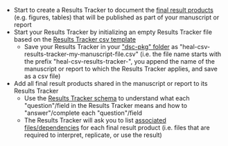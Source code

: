 <!-- All results suport -->
* Start to create a Results Tracker to document the [final result products](../../terms/index.md#final-result-products) (e.g. figures, tables) that will be published as part of your manuscript or report
* Start your Results Tracker by initializing an empty Results Tracker file based on the [Results Tracker csv template](https://raw.githubusercontent.com/norc-heal/heal-data-pkg-tool/main/heal-csv-results-tracker.csv)
  * Save your Results Tracker in your ["dsc-pkg" folder](../../terms/index.md#dsc-pkg-folder) as "heal-csv-results-tracker-my-manuscript-file.csv" (i.e. the file name starts with the prefix "heal-csv-results-tracker-", you append the name of the manuscript or report to which the Results Tracker applies, and save as a csv file)
* Add all final result products shared in the manuscript or report to its Results Tracker
  * Use the [Results Tracker schema](../../schemas/md_results_tracker.md) to understand what each "question"/field in the Results Tracker means and how to "answer"/complete each "question"/field 
  * The Results Tracker will ask you to list [associated files/dependencies](../../terms/index.md#associated-filesdependencies) for each final result product (i.e. files that are required to interpret, replicate, or use the result)
